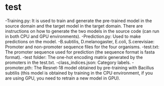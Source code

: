 # test
-Training.py: It is used to train and generate the pre-trained model in the source domain and the target model in the target domain. There are instructions on how to generate the two models in the source code (can run in both CPU and GPU environments).
-Prediction.py: Used to make predictions on the model. 
-B.subtilis, D.melanogaster, E.coli, S.cerevisiae: Promoter and non-promoter sequence files for the four organisms. 
-test.txt: The promoter sequence used for prediction (the sequence format is fasta format).
-test folder: The one-hot encoding matrix generated by the promoters in the test.txt.
-class_indices.json: Category labels. 
-promoter.pth: The Resnet-18 model obtained by pre-training with Bacillus subtilis (this model is obtained by training in the CPU environment, if you are using GPU, you need to retrain a new model in GPU). 
